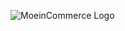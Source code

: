 ![MoeinCommerce Logo](https://github.com/MoeinCommerce/Graphics/blob/main/banner/compressed_mc.png?raw=true)
